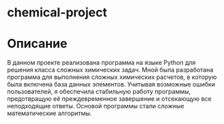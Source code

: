 # chemical-project

# Описание
В данном проекте реализована программа на языке Python для решения класса сложных химических задач. Мной была разработана программа для выполнения сложных химических расчетов, в которую была включена база данных элементов. Учитывая возможные ошибки пользователей, я обеспечила стабильную работу программы, предотвращую её преждевременное завершение и отсекающую все неподходящие ответы. Основой программы стали сложные математические алгоритмы.
